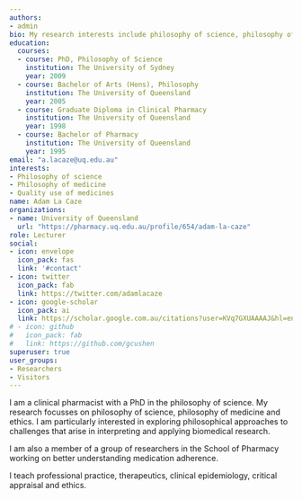 ```yaml
---
authors:
- admin
bio: My research interests include philosophy of science, philosophy of medicine and quality use of medicines.
education:
  courses:
  - course: PhD, Philosophy of Science
    institution: The University of Sydney
    year: 2009
  - course: Bachelor of Arts (Hons), Philosophy
    institution: The University of Queensland
    year: 2005
  - course: Graduate Diploma in Clinical Pharmacy
    institution: The University of Queensland
    year: 1998
  - course: Bachelor of Pharmacy
    institution: The University of Queensland
    year: 1995
email: "a.lacaze@uq.edu.au"
interests:
- Philosophy of science
- Philosophy of medicine
- Quality use of medicines
name: Adam La Caze
organizations:
- name: University of Queensland
  url: "https://pharmacy.uq.edu.au/profile/654/adam-la-caze"
role: Lecturer
social:
- icon: envelope
  icon_pack: fas
  link: '#contact'
- icon: twitter
  icon_pack: fab
  link: https://twitter.com/adamlacaze
- icon: google-scholar
  icon_pack: ai
  link: https://scholar.google.com.au/citations?user=KVq7GXUAAAAJ&hl=en
# - icon: github
#   icon_pack: fab
#   link: https://github.com/gcushen
superuser: true
user_groups:
- Researchers
- Visitors
---
```


I am a clinical pharmacist with a PhD in the philosophy of science.
My research focusses on philosophy of science, philosophy of medicine and ethics. I am particularly interested in exploring philosophical approaches to challenges that arise in interpreting and applying biomedical research. 

I am also a member of a group of researchers in the School of Pharmacy working on better understanding medication adherence.

I teach professional practice, therapeutics, clinical epidemiology, critical appraisal and ethics.




